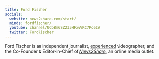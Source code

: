 ```yaml
---
title: Ford Fischer
socials:
  website: news2share.com/start/
  minds: fordfischer/
  youtube: channel/UCbBm6SZ235HFxwVKC7Po5IA
  twitter: FordFischer
---
```


Ford Fischer is an independent journalist,
[experienced](https://www.imdb.com/name/nm6336785/) videographer, and the
Co-Founder & Editor-in-Chief of
[_News2Share_](http://news2share.com/start/about-us/), an online media outlet.
